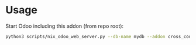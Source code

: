 # Usage

Start Odoo including this addon (from repo root):

```bash
python3 scripts/nix_odoo_web_server.py --db-name mydb --addon cross_connect_client
```
